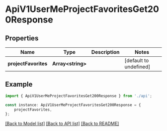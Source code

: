 # ApiV1UserMeProjectFavoritesGet200Response


## Properties

Name | Type | Description | Notes
------------ | ------------- | ------------- | -------------
**projectFavorites** | **Array&lt;string&gt;** |  | [default to undefined]

## Example

```typescript
import { ApiV1UserMeProjectFavoritesGet200Response } from './api';

const instance: ApiV1UserMeProjectFavoritesGet200Response = {
    projectFavorites,
};
```

[[Back to Model list]](../README.md#documentation-for-models) [[Back to API list]](../README.md#documentation-for-api-endpoints) [[Back to README]](../README.md)
